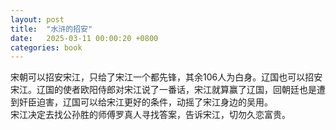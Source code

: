 ```yaml
---
layout: post
title:  "水浒的招安"
date:   2025-03-11 00:00:20 +0800
categories: book
---
```

宋朝可以招安宋江，只给了宋江一个都先锋，其余106人为白身。辽国也可以招安宋江。辽国的使者欧阳侍郎对宋江说了一番话，宋江就算赢了辽国，回朝廷也是遭到奸臣迫害，辽国可以给宋江更好的条件，动摇了宋江身边的吴用。  
宋江决定去找公孙胜的师傅罗真人寻找答案，告诉宋江，切勿久恋富贵。





